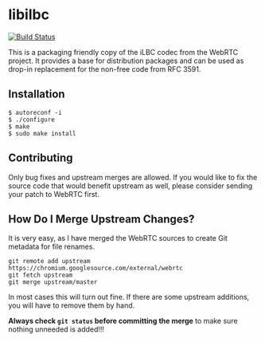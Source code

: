 libilbc
=======

[![Build Status](https://travis-ci.org/TimothyGu/libilbc.svg)](https://travis-ci.org/TimothyGu/libilbc)

This is a packaging friendly copy of the iLBC codec from the WebRTC
project. It provides a base for distribution packages and can be used
as drop-in replacement for the non-free code from RFC 3591.

Installation
------------

```
$ autoreconf -i
$ ./configure
$ make
$ sudo make install
```

Contributing
------------

Only bug fixes and upstream merges are allowed. If you would like to fix
the source code that would benefit upstream as well, please consider sending
your patch to WebRTC first.

How Do I Merge Upstream Changes?
--------------------------------

It is very easy, as I have merged the WebRTC sources to create Git metadata
for file renames.

    git remote add upstream https://chromium.googlesource.com/external/webrtc
    git fetch upstream
    git merge upstream/master

In most cases this will turn out fine. If there are some upstream additions,
you will have to remove them by hand.

**Always check `git status` before committing the merge** to make sure
nothing unneeded is added!!!
